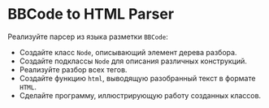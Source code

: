 # BBCode to HTML Parser

Реализуйте парсер из языка разметки `BBCode`:
* Создайте класс `Node`, описывающий элемент дерева разбора.
* Создайте подклассы `Node` для описания различных конструкций.
* Реализуйте разбор всех тегов.
* Создайте функцию `html`, выводящую разобранный текст в формате `HTML`.
* Сделайте программу, иллюстрирующую работу созданных классов.
